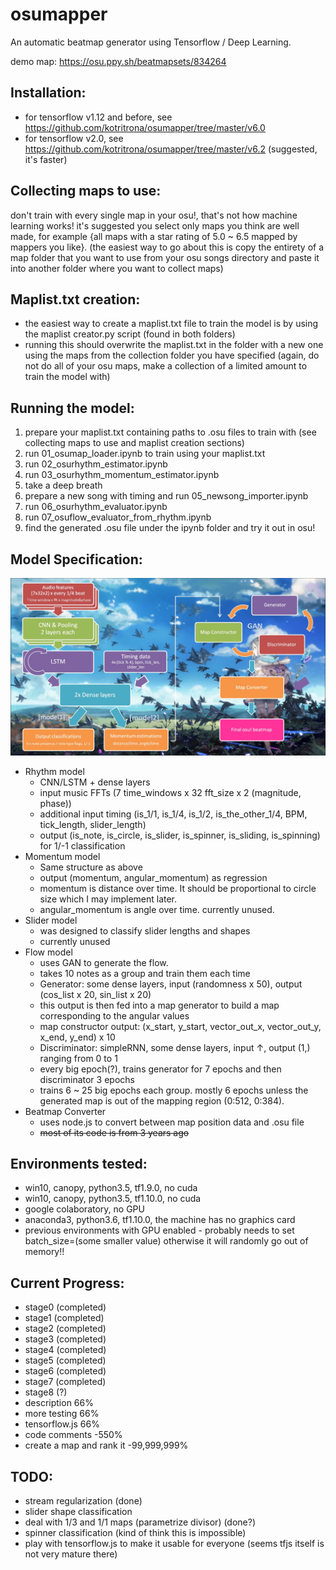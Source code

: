 # osumapper
An automatic beatmap generator using Tensorflow / Deep Learning.

demo map: https://osu.ppy.sh/beatmapsets/834264

## Installation:
- for tensorflow v1.12 and before, see https://github.com/kotritrona/osumapper/tree/master/v6.0
- for tensorflow v2.0, see https://github.com/kotritrona/osumapper/tree/master/v6.2 (suggested, it's faster)

## Collecting maps to use:
don't train with every single map in your osu!, that's not how machine learning works!
it's suggested you select only maps you think are well made, for example {all maps with a star rating of 5.0 ~ 6.5 mapped by mappers you like}.
(the easiest way to go about this is copy the entirety of a map folder that you want to use from your osu songs directory and paste it into another folder where you want to collect maps)

## Maplist.txt creation:
- the easiest way to create a maplist.txt file to train the model is by using the maplist creator.py script (found in both folders)
- running this should overwrite the maplist.txt in the folder with a new one using the maps from the collection folder you have specified (again, do not do all of your osu maps, make a collection of a limited amount to train the model with)

## Running the model:
1. prepare your maplist.txt containing paths to .osu files to train with (see collecting maps to use and maplist creation sections)
2.  run 01_osumap_loader.ipynb to train using your maplist.txt
3. run 02_osurhythm_estimator.ipynb
4. run 03_osurhythm_momentum_estimator.ipynb
5. take a deep breath
6. prepare a new song with timing and run 05_newsong_importer.ipynb
7. run 06_osurhythm_evaluator.ipynb
8. run 07_osuflow_evaluator_from_rhythm.ipynb
9. find the generated .osu file under the ipynb folder and try it out in osu!

## Model Specification:
![Diagram of structure](osunn_structure.jpg)

- Rhythm model
  - CNN/LSTM + dense layers
  - input music FFTs (7 time_windows x 32 fft_size x 2 (magnitude, phase))
  - additional input timing (is_1/1, is_1/4, is_1/2, is_the_other_1/4, BPM, tick_length, slider_length)
  - output (is_note, is_circle, is_slider, is_spinner, is_sliding, is_spinning) for 1/-1 classification
- Momentum model
  - Same structure as above
  - output (momentum, angular_momentum) as regression
  - momentum is distance over time. It should be proportional to circle size which I may implement later.
  - angular_momentum is angle over time. currently unused.
- Slider model
  - was designed to classify slider lengths and shapes
  - currently unused
- Flow model
  - uses GAN to generate the flow.
  - takes 10 notes as a group and train them each time
  - Generator: some dense layers, input (randomness x 50), output (cos_list x 20, sin_list x 20)
  - this output is then fed into a map generator to build a map corresponding to the angular values
  - map constructor output: (x_start, y_start, vector_out_x, vector_out_y, x_end, y_end) x 10
  - Discriminator: simpleRNN, some dense layers, input ↑, output (1,) ranging from 0 to 1
  - every big epoch(?), trains generator for 7 epochs and then discriminator 3 epochs
  - trains 6 ~ 25 big epochs each group. mostly 6 epochs unless the generated map is out of the mapping region (0:512, 0:384).
- Beatmap Converter
  - uses node.js to convert between map position data and .osu file
  - ~~most of its code is from 3 years ago~~

## Environments tested:
- win10, canopy, python3.5, tf1.9.0, no cuda
- win10, canopy, python3.5, tf1.10.0, no cuda
- google colaboratory, no GPU
- anaconda3, python3.6, tf1.10.0, the machine has no graphics card
- previous environments with GPU enabled - probably needs to set batch_size=(some smaller value) otherwise it will randomly go out of memory!!

## Current Progress:

- stage0 (completed)
- stage1 (completed)
- stage2 (completed)
- stage3 (completed)
- stage4 (completed)
- stage5 (completed)
- stage6 (completed)
- stage7 (completed)
- stage8 (?)
- description 66%
- more testing 66%
- tensorflow.js 66%
- code comments -550%
- create a map and rank it -99,999,999%

## TODO:

- stream regularization (done)
- slider shape classification
- deal with 1/3 and 1/1 maps (parametrize divisor) (done?)
- spinner classification (kind of think this is impossible)
- play with tensorflow.js to make it usable for everyone (seems tfjs itself is not very mature there)
